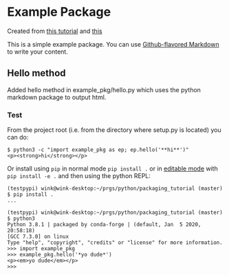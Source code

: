 # Example Package

Created from [this tutorial](https://packaging.python.org/tutorials/packaging-projects/)
and [this](https://python-packaging.readthedocs.io/en/latest/minimal.html)

This is a simple example package. You can use
[Github-flavored Markdown](https://guides.github.com/features/mastering-markdown/)
to write your content.

## Hello method

Added hello method in example_pkg/hello.py which uses the python
markdown package to output html.

### Test

From the project root (i.e. from the directory where setup.py is located) you can do:
```
$ python3 -c "import example_pkg as ep; ep.hello('**hi**')"
<p><strong>hi</strong></p>
```
Or install using `pip` in normal mode `pip install .` or in [editable mode](https://pip.pypa.io/en/stable/reference/pip_install/#editable-installs) with `pip install -e .` and then using the python REPL:
```
(testpypi) wink@wink-desktop:~/prgs/python/packaging_tutorial (master)
$ pip install .
...

(testpypi) wink@wink-desktop:~/prgs/python/packaging_tutorial (master)
$ python3
Python 3.8.1 | packaged by conda-forge | (default, Jan  5 2020, 20:58:18) 
[GCC 7.3.0] on linux
Type "help", "copyright", "credits" or "license" for more information.
>>> import example_pkg
>>> example_pkg.hello('*yo dude*')
<p><em>yo dude</em></p>
>>> 
```

